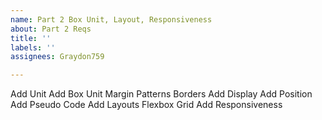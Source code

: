```yaml
---
name: Part 2 Box Unit, Layout, Responsiveness
about: Part 2 Reqs
title: ''
labels: ''
assignees: Graydon759

---
```


Add Unit 
Add Box Unit
     Margin
     Patterns
     Borders
Add Display
Add Position
Add Pseudo Code
Add Layouts
      Flexbox
      Grid
Add Responsiveness
